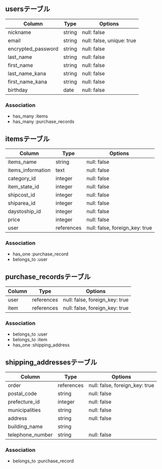 ## usersテーブル

| Column              | Type   | Options                   |
| --------------------| ------ | --------------------------|
| nickname            | string | null: false               |
| email               | string | null: false, unique: true |
| encrypted_password  | string | null: false               |
| last_name           | string | null: false               |
| first_name          | string | null: false               |
| last_name_kana      | string | null: false               |
| first_name_kana     | string | null: false               |
| birthday            | date   | null: false               |

### Association
- has_many :items
- has_many :purchase_records

## itemsテーブル

| Column              | Type       | Options                        |
| --------------------| -----------| -------------------------------|
| items_name          | string     | null: false                    |
| items_information   | text       | null: false                    |
| category_id         | integer    | null: false                    |
| item_state_id       | integer    | null: false                    |
| shipcost_id         | integer    | null: false                    |
| shiparea_id         | integer    | null: false                    |
| daystoship_id       | integer    | null: false                    |
| price               | integer    | null: false                    |
| user                | references | null: false, foreign_key: true |

### Association
- has_one :purchase_record
- belongs_to :user

## purchase_recordsテーブル

| Column    | Type       | Options                        |
| --------- | ---------- | -------------------------------|
| user      | references | null: false, foreign_key: true |
| item      | references | null: false, foreign_key: true |

### Association
- belongs_to :user
- belongs_to :item
- has_one :shipping_address

## shipping_addressesテーブル

| Column           | Type      | Options                      |
| -----------------| ----------| -----------------------------|
| order            | references|null: false, foreign_key: true|
| postal_code      | string    | null: false                  |
| prefecture_id    | integer   | null: false                  |
| municipalities   | string    | null: false                  |
| address          | string    | null: false                  |
| building_name    | string    |                              |
| telephone_number | string    | null: false                  |

### Association
- belongs_to :purchase_record